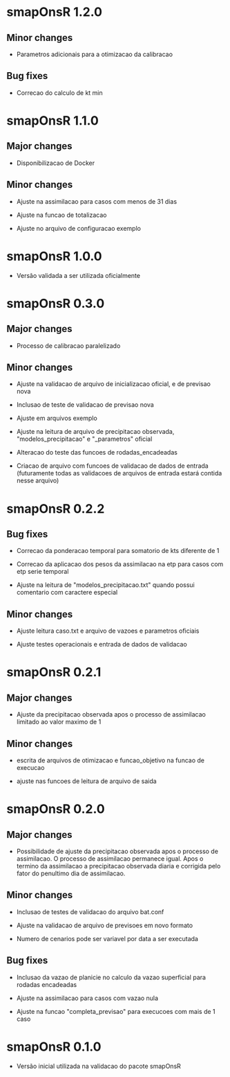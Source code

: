 # smapOnsR 1.2.0

## Minor changes

* Parametros adicionais para a otimizacao da calibracao

## Bug fixes

* Correcao do calculo de kt min

# smapOnsR 1.1.0

## Major changes

* Disponibilizacao de Docker

## Minor changes

* Ajuste na assimilacao para casos com menos de 31 dias

* Ajuste na funcao de totalizacao

* Ajuste no arquivo de configuracao exemplo

# smapOnsR 1.0.0

* Versão validada a ser utilizada oficialmente

# smapOnsR 0.3.0

## Major changes

* Processo de calibracao paralelizado

## Minor changes

* Ajuste na validacao de arquivo de inicializacao oficial, e de previsao nova

* Inclusao de teste de validacao de previsao nova

* Ajuste em arquivos exemplo

* Ajuste na leitura de arquivo de precipitacao observada, "modelos_precipitacao" e "_parametros" oficial

* Alteracao do teste das funcoes de rodadas_encadeadas

* Criacao de arquivo com funcoes de validacao de dados de entrada (futuramente todas as validacoes de arquivos de entrada estará contida nesse arquivo)


# smapOnsR 0.2.2

## Bug fixes
* Correcao da ponderacao temporal para somatorio de kts diferente de 1

* Correcao da aplicacao dos pesos da assimilacao na etp para casos com etp serie temporal

* Ajuste na leitura de "modelos_precipitacao.txt" quando possui comentario com caractere especial

## Minor changes
* Ajuste leitura caso.txt e arquivo de vazoes e parametros oficiais 

* Ajuste testes operacionais e entrada de dados de validacao

# smapOnsR 0.2.1

## Major changes

* Ajuste da precipitacao observada apos o processo de assimilacao limitado ao valor maximo de 1

## Minor changes

* escrita de arquivos de otimizacao e funcao_objetivo na funcao de execucao

* ajuste nas funcoes de leitura de arquivo de saida

# smapOnsR 0.2.0

## Major changes

* Possibilidade de ajuste da precipitacao observada apos o processo de assimilacao. O processo de assimilacao permanece igual. Apos o termino da assimilacao a precipitacao observada diaria e corrigida pelo fator do penultimo dia de assimilacao.

## Minor changes

* Inclusao de testes de validacao do arquivo bat.conf

* Ajuste na validacao de arquivo de previsoes em novo formato

* Numero de cenarios pode ser variavel por data a ser executada

## Bug fixes

* Inclusao da vazao de planicie no calculo da vazao superficial para rodadas encadeadas

* Ajuste na assimilacao para casos com vazao nula

* Ajuste na funcao "completa_previsao" para execucoes com mais de 1 caso 

# smapOnsR 0.1.0

* Versão inicial utilizada na validacao do pacote smapOnsR
